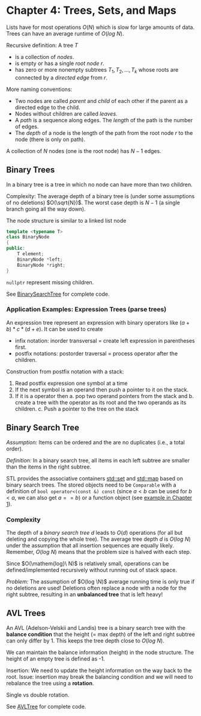 # Chapter 4: Trees, Sets, and Maps

Lists have for most operations $O(N)$ which is slow for large amounts of data.
Trees can have an average runtime of $O(log\ N)$.

Recursive definition: A tree $T$

* is a collection of _nodes_.
* is empty or has a single _root node_ $r$.
* has zero or more nonempty subtrees $T_1, T_2, ..., T_k$ whose roots are connected by a 
  _directed edge_ from $r$.

More naming conventions:
* Two nodes are called _parent_ and _child_ of each other if the parent as a directed edge 
    to the child.
* Nodes without children are called _leaves._
* A _path_ is a sequence along edges. The _length_ of the path is the number of edges.
* The _depth_ of a node is the length of the path from the root node $r$ to the node 
  (there is only on path). 

A collection of $N$ nodes (one is the root node) has $N - 1$ edges.


## Binary Trees
In a binary tree is a tree in which no node can have more than two children.

Complexity: The average depth of a binary tree is (under some assumptions of no deletions) $O(\sqrt{N})$. The worst case depth is $N - 1$ (a single branch going all the way down).

The node structure is similar to a linked list node

```cpp
template <typename T>
class BinaryNode
{
public:
    T element;
    BinaryNode *left;
    BinaryNode *right;
}
```

`nullptr` represent missing children.

See [BinarySearchTree](BinarySearchTree) for complete code.

### Application Examples: Expression Trees (parse trees) 

An expression tree represent an expression with binary operators like $(a + b) * c * (d + e)$.
It can be used to create 
  - infix notation: inorder transversal = create left expression in parentheses first. 
  - postfix notations: postorder traversal = process operator after the children. 

  Construction from postfix notation with a stack: 
  1. Read postfix expression one symbol at a time
  2. If the next symbol is an operand then push a pointer to it on the stack.
  3. If it is a operator then 
     a. pop two operand pointers from the stack and 
     b. create a tree with the operator as its root and the two operands as its children. 
     c. Push a pointer to the tree on the stack

## Binary Search Tree

_Assumption:_ Items can be ordered and the are no duplicates (i.e., a total order).

_Definition:_ In a binary search tree, all items in each left subtree are smaller than the items in the right subtree.

STL provides the associative containers [std::set](https://cplusplus.com/reference/set/set/) and [std::map](https://cplusplus.com/reference/map/map/) based on binary search trees.
The stored objects need to be `Comparable` with a definition of `bool operator<(const &) const` 
(since $a < b$ can be used for $b < a$, we can also get $a == b$) or a function object (see [example in Chapter 1](../Chapter1_Programming/comparator)).

### Complexity 

The depth of a _binary search tree_ $d$ leads to $O(d)$ operations (for all but deleting and copying the whole tree). The average tree depth $d$ is $O(log\ N)$ under the
assumption that all insertion sequences are equally likely. Remember, $O(log\ N)$ means 
that the problem size is halved with each step.

Since $O(\mathem{log}\  N)$ is relatively small, operations can be defined/implemented recursively without running out of stack space.

_Problem:_ The assumption of $O(log \N)$ average running time is only true if no deletions are 
used! Deletions often replace a node with a node for the right subtree, resulting in an **unbalanced tree** that is left heavy!

## AVL Trees

An AVL (Adelson-Velskii and Landis) tree is a binary search tree with the **balance condition**
that the height (= max depth) of the left and right subtree can only differ by 1. This keeps the tree depth close to $O(log\ N)$.

We can maintain the balance information (height) in the node structure. The height of an empty tree is defined as -1.

Insertion: We need to update the height information on the way back to the root. Issue: insertion may break the balancing condition and we will need to rebalance the tree using a **rotation**.

Single vs double rotation.

See [AVLTree](AVLTree) for complete code.







